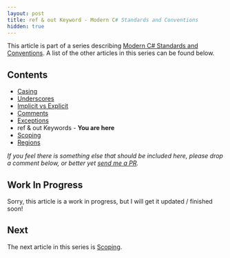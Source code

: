 ```yaml
---
layout: post
title: ref & out Keyword - Modern C# Standards and Conventions
hidden: true
---
```


This article is part of a series describing [Modern C# Standards and Conventions](http://blog.devbot.net/standards). A list of the other articles in this series can be found below.

## Contents

* [Casing](http://blog.devbot.net/conventions-casing)
* [Underscores](http://blog.devbot.net/conventions-underscores)
* [Implicit vs Explicit](http://blog.devbot.net/conventions-implicit)
* [Comments](http://blog.devbot.net/conventions-comments)
* [Exceptions](http://blog.devbot.net/conventions-exceptions)
* ref & out Keywords - **You are here**
* [Scoping](http://blog.devbot.net/conventions-scoping)
* [Regions](http://blog.devbot.net/conventions-regions)

_If you feel there is something else that should be included here, please drop a comment below, or better yet [send me a PR](https://github.com/smudge202/smudge202.github.io)._

## Work In Progress

Sorry, this article is a work in progress, but I will get it updated / finished soon!

## Next

The next article in this series is [Scoping](http://blog.devbot.net/conventions-scoping).
